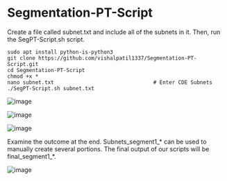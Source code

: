 # Segmentation-PT-Script
Create a file called subnet.txt and include all of the subnets in it. Then, run the SegPT-Script.sh script.
```
sudo apt install python-is-python3
git clone https://github.com/vishalpatil1337/Segmentation-PT-Script.git
cd Segmentation-PT-Script
chmod +x *
nano subnet.txt                                # Enter CDE Subnets
./SegPT-Script.sh subnet.txt
```

![image](https://github.com/vishalpatil1337/Segmentation-PT-Script/assets/30390447/63959c58-11b6-4974-be30-2e4d06866b8d)


![image](https://github.com/vishalpatil1337/Segmentation-PT-Script/assets/30390447/82cc7c43-9fb3-414d-adfe-ad1b94487bf2)

![image](https://github.com/vishalpatil1337/Segmentation-PT-Script/assets/30390447/61ceac53-a4b9-477a-80bd-621e099ba747)


Examine the outcome at the end. Subnets_segment1_* can be used to manually create several portions. The final output of our scripts will be final_segment1_*.

![image](https://github.com/vishalpatil1337/Segmentation-PT-Script/assets/30390447/9ba328d0-37ab-4800-9551-c9eb201c3413)
